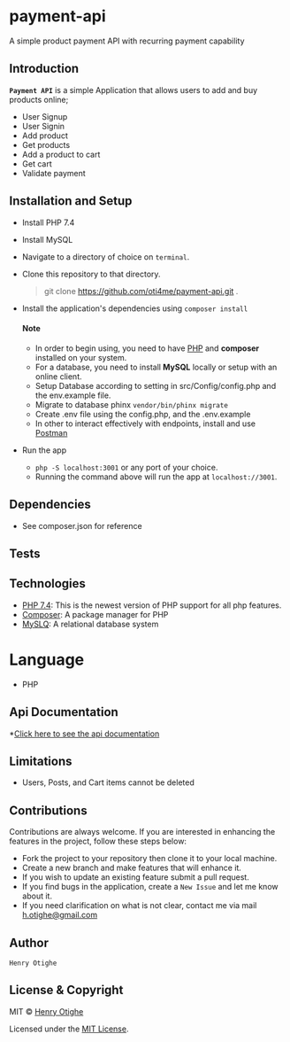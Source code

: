 # payment-api
A simple product payment API with recurring payment capability

## Introduction
**`Payment API`** is a simple Application that allows users to add and buy products online; 
* User  Signup
* User Signin
* Add product
* Get products
* Add a product to cart
* Get cart
* Validate payment

## Installation and Setup
*  Install PHP 7.4
*  Install MySQL
*  Navigate to a directory of choice on `terminal`.
*  Clone this repository to that directory.

    > git clone https://github.com/oti4me/payment-api.git .

* Install the application's dependencies using `composer install`

  #### Note
  * In order to begin using, you need to have [PHP](https://php.net) and **composer** installed on your system.
  * For a database, you need to install __MySQL__ locally or setup with an online client.
  * Setup Database according to setting in src/Config/config.php and the env.example file.
  * Migrate to database phinx `vendor/bin/phinx migrate`
  * Create .env file using the config.php, and the .env.example
  * In other to interact effectively with endpoints, install and use [Postman](https://www.getpostman.com/)

* Run the app
  *  `php -S localhost:3001` or any port of your choice.
  *  Running the command above will run the app at `localhost://3001`.

## Dependencies
* See composer.json for reference

## Tests

## Technologies
 * [PHP 7.4](http://php.net/): This is the newest version of PHP  support for all php features.
 * [Composer](https://getcomposer.org/): A package manager for PHP
 * [MySLQ](https://www.mysql.com/): A relational database system
 
# Language
- PHP

## Api Documentation
*[Click here to see the api documentation](https://documenter.getpostman.com/view/1987371/TVRhbURg)

## Limitations
+ Users, Posts, and Cart items cannot be deleted

## Contributions
 Contributions are always welcome. If you are interested in enhancing the features in the project, follow these steps below:
 + Fork the project to your repository then clone it to your local machine.
 + Create a new branch and make features that will enhance it.
 + If you wish to update an existing feature submit a pull request.
 + If you find bugs in the application, create a `New Issue` and let me know about it.
 + If you need clarification on what is not clear, contact me via mail [h.otighe@gmail.com](mailto:h.otighe@gmail.com)

## Author
    Henry Otighe

## License & Copyright
MIT © [Henry Otighe](https://github.com/oti4me)

Licensed under the [MIT License]().
